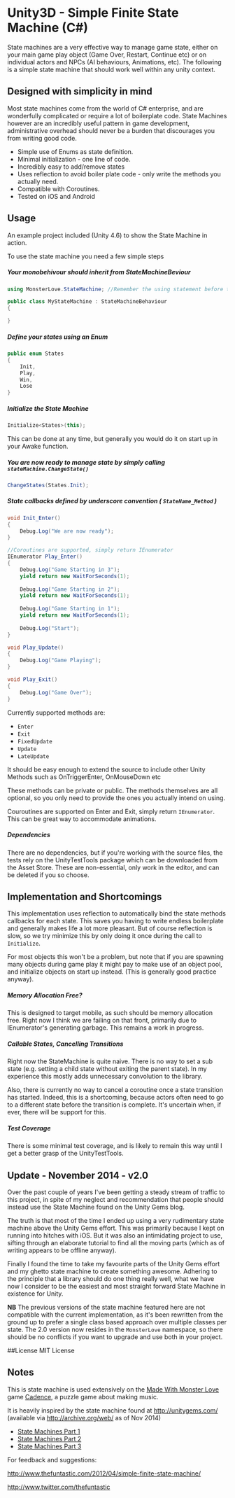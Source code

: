 # Unity3D - Simple Finite State Machine (C#)

State machines are a very effective way to manage game state, either on your main game play object (Game Over, Restart, Continue etc) or on individual actors and NPCs (AI behaviours, Animations, etc). The following is a simple state machine that should work well within any unity context. 

## Designed with simplicity in mind

Most state machines come from the world of C# enterprise, and are wonderfully complicated or require a lot of boilerplate code. State Machines however are an incredibly useful pattern in game development, administrative overhead should never be a burden that discourages you from writing good code. 

* Simple use of Enums as state definition. 
* Minimal initialization - one line of code. 
* Incredibly easy to add/remove states
* Uses reflection to avoid boiler plate code - only write the methods you actually need. 
* Compatible with Coroutines.
* Tested on iOS and Android

## Usage

An example project included (Unity 4.6) to show the State Machine in action.

To use the state machine you need a few simple steps

##### Your monobehivour should inherit from StateMachineBeviour

```C#
using MonsterLove.StateMachine; //Remember the using statement before the class declaration

public class MyStateMachine : StateMachineBehaviour
{

}
```

##### Define your states using an Enum 

```C#
public enum States
{
	Init, 
    Play, 
    Win, 
    Lose
}
```
##### Initialize the State Machine 

```C#
Initialize<States>(this);

```
This can be done at any time, but generally you would do it on start up in your Awake function. 

##### You are now ready to manage state by simply calling `stateMachine.ChangeState()`
```C#
ChangeStates(States.Init);
```

##### State callbacks defined by underscore convention ( `StateName_Method` )

```C#
void Init_Enter()
{
	Debug.Log("We are now ready");
}

//Coroutines are supported, simply return IEnumerator
IEnumerator Play_Enter()
{
	Debug.Log("Game Starting in 3");
	yield return new WaitForSeconds(1);
    
    Debug.Log("Game Starting in 2");
	yield return new WaitForSeconds(1);
    
    Debug.Log("Game Starting in 1");
	yield return new WaitForSeconds(1);
    
    Debug.Log("Start");	
}

void Play_Update()
{
	Debug.Log("Game Playing");
}

void Play_Exit()
{
	Debug.Log("Game Over");
}
```
Currently supported methods are:

- `Enter`
- `Exit`
- `FixedUpdate`
- `Update`
- `LateUpdate`

It should be easy enough to extend the source to include other Unity Methods such as OnTriggerEnter, OnMouseDown etc

These methods can be private or public. The methods themselves are all optional, so you only need to provide the ones you actually intend on using. 

Couroutines are supported on Enter and Exit, simply return `IEnumerator`. This can be great way to accommodate animations.

##### Dependencies

There are no dependencies, but if you're working with the source files, the tests rely on the UnityTestTools package which can be downloaded from the Asset Store. These are non-essential, only work in the editor, and can be deleted if you so choose. 

## Implementation and Shortcomings

This implementation uses reflection to automatically bind the state methods callbacks for each state. This saves you having to write endless boilerplate and generally makes life a lot more pleasant. But of course reflection is slow, so we try minimize this by only doing it once during the call to `Initialize`. 

For most objects this won't be a problem, but note that if you are spawning many objects during game play it might pay to make use of an object pool, and initialize objects on start up instead. (This is generally good practice anyway). 

##### Memory Allocation Free?
This is designed to target mobile, as such should be memory allocation free. Right now I think we are failing on that front, primarily due to IEnumerator's generating garbage. This remains a work in progress. 

##### Callable States, Cancelling Transitions
Right now the StateMachine is quite naive. There is no way to set a sub state (e.g. setting a child state without exiting the parent state). In my experience this mostly adds unnecessary convolution to the library. 

Also, there is currently no way to cancel a coroutine once a state transition has started. Indeed, this is a shortcoming, because actors often need to go to a different state before the transition is complete. It's uncertain when, if ever, there will be support for this.  

##### Test Coverage
There is some minimal test coverage, and is likely to remain this way until I get a better grasp of the UnityTestTools.

## Update - November 2014 - v2.0

Over the past couple of years I've been getting a steady stream of traffic to this project, in spite of my neglect and recommendation that people should instead use the State Machine found on the Unity Gems blog.

The truth is that most of the time I ended up using a very rudimentary state machine above the Unity Gems effort. This was primarily because I kept on running into hitches with iOS. But it was also an intimidating project to use, sifting through an elaborate tutorial to find all the moving parts (which as of writing appears to be offline anyway).

Finally I found the time to take my favourite parts of the Unity Gems effort and my ghetto state machine to create something awesome. Adhering to the principle that a library should do one thing really well, what we have now I consider to be the easiest and most straight forward State Machine in existence for Unity.

**NB** The previous versions of the state machine featured here are not compatible with the current implementation, as it's been rewritten from the ground up to prefer a single class based approach over multiple classes per state. The 2.0 version now resides in the `MonsterLove` namespace, so there should be no conflicts if you want to upgrade and use both in your project.

##License
MIT License

## Notes

This is state machine is used extensively on the [Made With Monster Love](http://www.madewithmonsterlove.com) game [Cadence](http://www.playcadence.com), a puzzle game about making music.  

It is heavily inspired by the state machine found at http://unitygems.com/ (available via http://archive.org/web/ as of Nov 2014)

- [State Machines Part 1](http://unitygems.com/fsm1/)
- [State Machines Part 2](http://unitygems.com/fsm2/)
- [State Machines Part 3](http://unitygems.com/finite-state-machines-3-final-state-machine-framework/)

For feedback and suggestions:

http://www.thefuntastic.com/2012/04/simple-finite-state-machine/

http://www.twitter.com/thefuntastic
